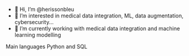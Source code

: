 - 👋 Hi, I’m @herissonbleu
- 👀 I’m interested in medical data integration, ML, data augmentation, cybersecurity...
- 🌱 I’m currently working with medical data integration and machine learning modelling

Main languages Python and SQL

<!---
herissonbleu/herissonbleu is a ✨ special ✨ repository because its `README.md` (this file) appears on your GitHub profile.
You can click the Preview link to take a look at your changes.
--->
